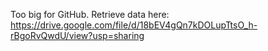 Too big for GitHub. 
Retrieve data here: https://drive.google.com/file/d/18bEV4gQn7kDOLupTtsO_h-rBgoRvQwdU/view?usp=sharing
